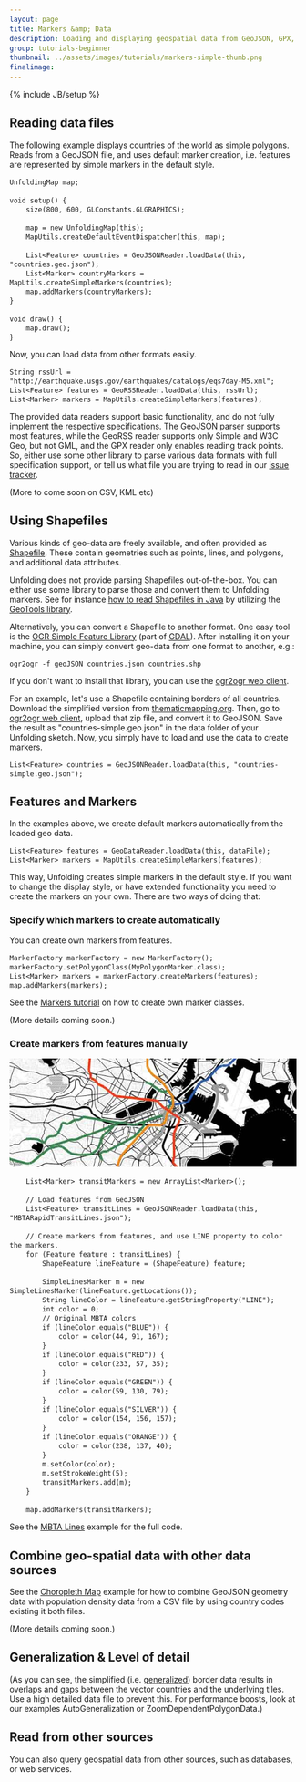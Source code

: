 ```yaml
---
layout: page
title: Markers &amp; Data
description: Loading and displaying geospatial data from GeoJSON, GPX, and other files.
group: tutorials-beginner
thumbnail: ../assets/images/tutorials/markers-simple-thumb.png
finalimage: 
---
```


{% include JB/setup %}

## Reading data files


The following example displays countries of the world as simple polygons. Reads from a GeoJSON file, and uses default marker creation, i.e. features are represented by simple markers in the default style.

	UnfoldingMap map;

	void setup() {
		size(800, 600, GLConstants.GLGRAPHICS);
	
		map = new UnfoldingMap(this);
		MapUtils.createDefaultEventDispatcher(this, map);
	
		List<Feature> countries = GeoJSONReader.loadData(this, "countries.geo.json");
		List<Marker> countryMarkers = MapUtils.createSimpleMarkers(countries);
		map.addMarkers(countryMarkers);
	}

	void draw() {
		map.draw();
	}

Now, you can load data from other formats easily. 

	String rssUrl = "http://earthquake.usgs.gov/earthquakes/catalogs/eqs7day-M5.xml";
	List<Feature> features = GeoRSSReader.loadData(this, rssUrl);
	List<Marker> markers = MapUtils.createSimpleMarkers(features);

The provided data readers support basic functionality, and do not fully implement the respective specifications. The GeoJSON parser supports most features, while the GeoRSS reader supports only Simple and W3C Geo, but not GML, and the GPX reader only enables reading track points. So, either use some other library to parse various data formats with full specification support, or tell us what file you are trying to read in our [issue tracker](https://github.com/tillnagel/unfolding/issues).

(More to come soon on CSV, KML etc)


## Using Shapefiles

Various kinds of geo-data are freely available, and often provided as [Shapefile](http://en.wikipedia.org/wiki/Shapefile). These contain geometries such as points, lines, and polygons, and additional data attributes.

Unfolding does not provide parsing Shapefiles out-of-the-box. You can either use some library to parse those and convert them to Unfolding markers. See for instance [how to read Shapefiles in Java](http://stackoverflow.com/questions/2044876/does-anyone-know-of-a-library-in-java-that-can-parse-esri-shapefiles) by utilizing the [GeoTools library](http://geotools.org/).

Alternatively, you can convert a Shapefile to another format. One easy tool is the [OGR Simple Feature Library](http://www.gdal.org/ogr/) (part of [GDAL](http://www.gdal.org)). After installing it on your machine, you can simply convert geo-data from one format to another, e.g.:

	ogr2ogr -f geoJSON countries.json countries.shp

If you don't want to install that library, you can use the [ogr2ogr web client](http://ogre.adc4gis.com/).

For an example, let's use a Shapefile containing borders of all countries. Download the simplified version from [thematicmapping.org](http://thematicmapping.org/downloads/world_borders.php). Then, go to [ogr2ogr web client](http://ogre.adc4gis.com/), upload that zip file, and convert it to GeoJSON. Save the result as "countries-simple.geo.json" in the data folder of your Unfolding sketch. Now, you simply have to load and use the data to create markers.

	List<Feature> countries = GeoJSONReader.loadData(this, "countries-simple.geo.json");


## Features and Markers

In the examples above, we create default markers automatically from the loaded geo data.
	
	List<Feature> features = GeoDataReader.loadData(this, dataFile);
	List<Marker> markers = MapUtils.createSimpleMarkers(features);

This way, Unfolding creates simple markers in the default style. If you want to change the display style, or have extended functionality you need to create the markers on your own. There are two ways of doing that:

### Specify which markers to create automatically

You can create own markers from features.

	MarkerFactory markerFactory = new MarkerFactory();
	markerFactory.setPolygonClass(MyPolygonMarker.class);
	List<Marker> markers = markerFactory.createMarkers(features);
	map.addMarkers(markers);

See the [Markers tutorial](markers-simple.html) on how to create own marker classes. 

(More details coming soon.)

### Create markers from features manually

![Marker & Data: MBTA Lines](../assets/images/tutorials/marker-data-mbtalines.jpg)

		List<Marker> transitMarkers = new ArrayList<Marker>();

		// Load features from GeoJSON
		List<Feature> transitLines = GeoJSONReader.loadData(this, "MBTARapidTransitLines.json");
		
		// Create markers from features, and use LINE property to color the markers.
		for (Feature feature : transitLines) {
			ShapeFeature lineFeature = (ShapeFeature) feature;

			SimpleLinesMarker m = new SimpleLinesMarker(lineFeature.getLocations());
			String lineColor = lineFeature.getStringProperty("LINE");
			int color = 0;
			// Original MBTA colors
			if (lineColor.equals("BLUE")) {
				color = color(44, 91, 167);
			}
			if (lineColor.equals("RED")) {
				color = color(233, 57, 35);
			}
			if (lineColor.equals("GREEN")) {
				color = color(59, 130, 79);
			}
			if (lineColor.equals("SILVER")) {
				color = color(154, 156, 157);
			}
			if (lineColor.equals("ORANGE")) {
				color = color(238, 137, 40);
			}
			m.setColor(color);
			m.setStrokeWeight(5);
			transitMarkers.add(m);
		}

		map.addMarkers(transitMarkers);

See the [MBTA Lines](examples/40_marker-mbta-lines.html) example for the full code.

## Combine geo-spatial data with other data sources

See the [Choropleth Map](../examples/40_choropleth.html) example for how to combine GeoJSON geometry data with population density data from a CSV file by using country codes existing it both files.

(More details coming soon.)

## Generalization & Level of detail

(As you can see, the simplified (i.e. [generalized](http://en.wikipedia.org/wiki/Cartographic_generalization)) border data results in overlaps and gaps between the vector countries and the underlying tiles. Use a high detailed data file to prevent this. For performance boosts, look at our examples AutoGeneralization or ZoomDependentPolygonData.)


## Read from other sources

You can also query geospatial data from other sources, such as databases, or web services.




